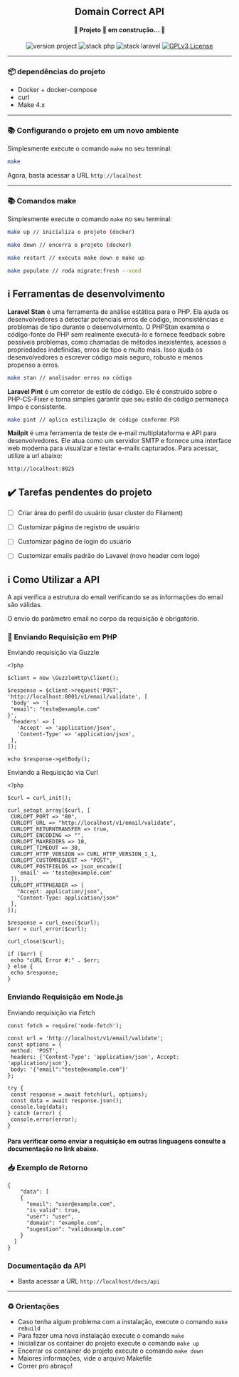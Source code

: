 <p align="center">
	<h2 align="center">Domain Correct API</h2>
</p>
<h4 align="center"> 
	🚧  Projeto 🚀 em construção...  🚧
</h4>
<p align="center">
	<img src="https://img.shields.io/badge/version project-1.0-brightgreen" alt="version project">
    <img src="https://img.shields.io/badge/Php-8.3.3-informational" alt="stack php">
    <img src="https://img.shields.io/badge/Laravel-11.00-informational&color=brightgreen" alt="stack laravel">
	<a href="https://opensource.org/licenses/GPL-3.0">
		<img src="https://img.shields.io/badge/license-MIT-blue.svg" alt="GPLv3 License">
	</a>
</p>

---
### :package: dependências do projeto
 - Docker + docker-compose
 - curl
 - Make 4.x

---
### :books: Configurando o projeto em um novo ambiente
Simplesmente execute o comando `make` no seu terminal:
```bash
make
```

Agora, basta acessar a URL `http://localhost`

---
### :books: Comandos make 
Simplesmente execute o comando `make` no seu terminal:
```bash
make up // inicializa o projeto (docker)
```

```bash
make down // encerra o projeto (docker)
```

```bash
make restart // executa make down e make up
```

```bash
make populate // roda migrate:fresh --seed
```


## :information_source: Ferramentas de desenvolvimento

**Laravel Stan** é uma ferramenta de análise estática para o PHP. Ela ajuda os desenvolvedores a detectar potenciais erros de código, inconsistências e problemas de tipo durante o desenvolvimento. O PHPStan examina o código-fonte do PHP sem realmente executá-lo e fornece feedback sobre possíveis problemas, como chamadas de métodos inexistentes, acessos a propriedades indefinidas, erros de tipo e muito mais. Isso ajuda os desenvolvedores a escrever código mais seguro, robusto e menos propenso a erros.

```bash
make stan // analisador erros no código
```


**Laravel Pint** é um corretor de estilo de código. Ele é construído sobre o PHP-CS-Fixer e torna simples garantir que seu estilo de código permaneça limpo e consistente.

```bash
make pint // aplica estilização de código conforme PSR
```

**Mailpit** é uma ferramenta de teste de e-mail multiplataforma e API para desenvolvedores. Ele atua como um servidor SMTP e fornece uma interface web moderna para visualizar e testar e-mails capturados. Para acessar, utilize a url abaixo:

```bash
http://localhost:8025
```

## :heavy_check_mark: Tarefas pendentes do projeto

- [ ] Criar área do perfil do usuário (usar cluster do Filament)
- [ ] Customizar página de registro de usuário
- [ ] Customizar página de login do usuário
- [ ] Customizar emails padrão do Lavavel (novo header com logo)



## :information_source: Como Utilizar a API
A api verifica a estrutura do email verificando se as informações do email são válidas.

O envio do parâmetro email no corpo da requisição é obrigatório.
### :elephant: Enviando Requisição em PHP
  Enviando requisição via Guzzle
 ```
<?php

$client = new \GuzzleHttp\Client();

$response = $client->request('POST', 'http://localhost:8001/v1/email/validate', [
  'body' => '{
  "email": "teste@example.com"
}',
  'headers' => [
    'Accept' => 'application/json',
    'Content-Type' => 'application/json',
  ],
]);

echo $response->getBody();
 ```
 Enviando a Requisição via Curl
 ```
<?php

$curl = curl_init();

curl_setopt_array($curl, [
  CURLOPT_PORT => "80",
  CURLOPT_URL => "http://localhost/v1/email/validate",
  CURLOPT_RETURNTRANSFER => true,
  CURLOPT_ENCODING => "",
  CURLOPT_MAXREDIRS => 10,
  CURLOPT_TIMEOUT => 30,
  CURLOPT_HTTP_VERSION => CURL_HTTP_VERSION_1_1,
  CURLOPT_CUSTOMREQUEST => "POST",
  CURLOPT_POSTFIELDS => json_encode([
    'email' => 'teste@example.com'
  ]),
  CURLOPT_HTTPHEADER => [
    "Accept: application/json",
    "Content-Type: application/json"
  ],
]);

$response = curl_exec($curl);
$err = curl_error($curl);

curl_close($curl);

if ($err) {
  echo "cURL Error #:" . $err;
} else {
  echo $response;
}
 ```
### Enviando Requisição em Node.js
Enviando requisição via Fetch
 ```
 const fetch = require('node-fetch');

const url = 'http://localhost/v1/email/validate';
const options = {
  method: 'POST',
  headers: {'Content-Type': 'application/json', Accept: 'application/json'},
  body: '{"email":"teste@example.com"}'
};

try {
  const response = await fetch(url, options);
  const data = await response.json();
  console.log(data);
} catch (error) {
  console.error(error);
}
 ```
 #### Para verificar como enviar a requisição em outras linguagens consulte a documentação no link abaixo.

### :inbox_tray: Exemplo de Retorno
```
{
	"data": [
    {
      "email": "user@example.com",
      "is_valid": true,
      "user": "user",
      "domain": "example.com",
      "sugestion": "validexample.com"
    }
  ]
}
```

### Documentação da API
  - Basta acessar a URL `http://localhost/docs/api`

---
### :recycle: Orientações
 - Caso tenha algum problema com a instalação, execute o comando `make rebuild`
 - Para fazer uma nova instalação execute o comando `make`
 - Inicializar os container do projeto execute o comando `make up`
 - Encerrar os container do projeto execute o comando `make down`
 - Maiores informações, vide o arquivo Makefile
 - Correr pro abraço!
